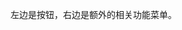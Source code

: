 <!--order: 4
title:
  zh-CN: 带下拉框的按钮
  en-US: Button with dropdown menu

## zh-CN-->

左边是按钮，右边是额外的相关功能菜单。
<!--
## en-US

A button is on the left, and a related functional menu is on the right.-->

